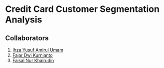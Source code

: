 Credit Card Customer Segmentation Analysis
====================================

Collaborators
------------
1. [Ihza Yusuf Amirul Umam](https://github.com/ihzayusuf29)
2. [Fajar Dwi Kurnianto](https://github.com/fdkurnianto)
3. [Faisal Nur Khairudin](https://github.com/fnkhairudin)